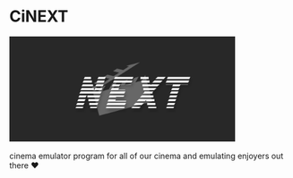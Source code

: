 # CiNEXT

<img src="https://raw.githubusercontent.com/GNUfamilia-fisi/CiNEXT/main/media/CiNEXT%20logo.png?token=GHSAT0AAAAAAB2CDZHEBZ77GCC265FNX75MY66AFMQ" style ="width:80%;"></img>


cinema emulator program for all of our cinema and emulating enjoyers out there ❤
